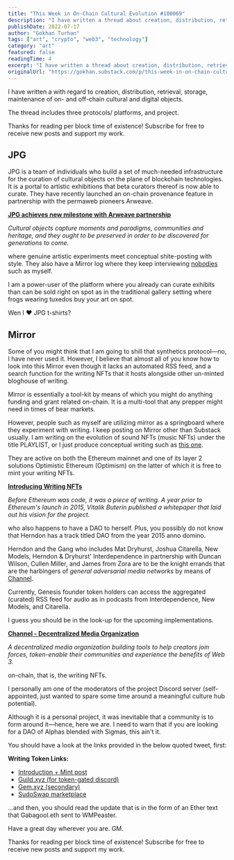 ```yaml
---
title: "This Week in On-Chain Cultural Evolution #100069"
description: "I have written a thread about creation, distribution, retrieval, storage, maintenance of on- and off-chain cultural and digital objects."
publishDate: 2022-07-17
author: "Gokhan Turhan"
tags: ["art", "crypto", "web3", "technology"]
category: "art"
featured: false
readingTime: 4
excerpt: "I have written a thread about creation, distribution, retrieval, storage, maintenance of on- and off-chain cultural and digital objects. The thread includes three protocols/platforms and projects."
originalUrl: "https://gokhan.substack.com/p/this-week-in-on-chain-cultural-evolution-100069"
---
```


I have written a <TwitterEmbed id="1548374416161005574" /> with regard to creation, distribution, retrieval, storage, maintenance of on- and off-chain cultural and digital objects.

The thread includes three protocols/ platforms, and project.

Thanks for reading per block time of existence! Subscribe for free to receive new posts and support my work.

## JPG

JPG is a team of individuals who build a set of much-needed infrastructure for the curation of cultural objects on the plane of blockchain technologies. It is a portal to artistic exhibitions that beta curators thereof is now able to curate. They have recently launched an on-chain provenance feature in partnership with the permaweb pioneers Arweave.

**[JPG achieves new milestone with Arweave partnership](https://jpg.mirror.xyz/W-JMDmJj1cIaHbrMy6od2K0Lo-QH6pmJw2woTGEbbcU)**

*Cultural objects capture moments and paradigms, communities and heritage, and they ought to be preserved in order to be discovered for generations to come.*

<TwitterEmbed id="1547606101813633028" /> where genuine artistic experiments meet conceptual shite-posting with style. They also have a Mirror log where they keep interviewing [nobodies](https://jpg.mirror.xyz/eAZi6PglxjMALBw2Mk4cnJxdxPGv6Bpcr5irWZp91Wc) such as myself.

I am a power-user of the platform where you already can curate exhibits than can be sold right on spot as in the traditional gallery setting where frogs wearing tuxedos buy your art on spot.

Wen I ❤️ JPG t-shirts?

## Mirror

Some of you might think that I am going to shill that synthetics protocol—no, I have never used it. However, I believe that almost all of you know how to look into this Mirror even though it lacks an automated RSS feed, and a search function for the writing NFTs that it hosts alongside other un-minted bloghouse of writing.

Mirror is essentially a tool-kit by means of which you might do anything funding and grant related on-chain. It is a multi-tool that any prepper might need in times of bear markets.

However, people such as myself are utilizing mirror as a springboard where they experiment with writing. I keep posting on Mirror other than Substack usually. I am writing on the evolution of sound NFTs (music NFTs) under the title PLAYLIST, or I just produce conceptual writing such as [this one](https://mirror.xyz/gokhan.eth/MO3N09UEu1IJaHDX-08wDCXRIkStdsVAO7espNGQt9Y).

They are active on both the Ethereum mainnet and one of its layer 2 solutions Optimistic Ethereum (Optimism) on the latter of which it is free to mint your writing NFTs.

**[Introducing Writing NFTs](https://dev.mirror.xyz/5gt60vKFJZ_tR1BjoJ7-Y0sNw7REebStHjzFU5x73J0)**

*Before Ethereum was code, it was a piece of writing. A year prior to Ethereum's launch in 2015, Vitalik Buterin published a whitepaper that laid out his vision for the project.*

<TwitterEmbed id="1529523279245070337" /> who also happens to have a DAO to herself. Plus, you possibly do not know that Herndon has a track titled DAO from the year 2015 anno domino.

Herndon and the Gang who includes Mat Dryhurst, Joshua Citarella, New Models, Herndon & Dryhurst' Interdependence in partnership with Duncan Wilson, Cullen Miller, and James from Zora are to be the knight errands that are the harbingers of *general adversarial media networks* by means of [Channel](https://www.channel.xyz/).

Currently, Genesis founder token holders can access the aggregated (curated) RSS feed for audio as in podcasts from Interdependence, New Models, and Citarella.

I guess you should be in the look-up for the upcoming implementations.

**[Channel - Decentralized Media Organization](http://www.channel.xyz)**

*A decentralized media organization building tools to help creators join forces, token-enable their communities and experience the benefits of Web 3.*

<TwitterEmbed id="1480586208367587335" /> on-chain, that is, the writing NFTs.

I personally am one of the moderators of the project Discord server (self-appointed, just wanted to spare some time around a meaningful culture hub potential).

Although it is a personal project, it was inevitable that a community is to form around it—hence, here we are. I need to warn that if you are looking for a DAO of Alphas blended with Sigmas, this ain't it.

You should have a look at the links provided in the below quoted tweet, first:

**Writing Token Links:**

- [Introduction + Mint post](https://mirror.xyz/gabagool.eth/editions/0x73168661D8e531a8b4Fe7F1E3e349778660A7F28/0)
- [Guild.xyz (for token-gated discord)](https://guild.xyz/writing-token)
- [Gem.xyz (secondary)](https://www.gem.xyz/collection/gabagool-eth-writing-token/)
- [SudoSwap marketplace](https://sudoswap.xyz/#/browse/buy/0x73168661D8e531a8b4Fe7F1E3e349778660A7F28)

<TwitterEmbed id="1548300944902725633" />

…and then, you should read the update that is in the form of an Ether text that Gabagool.eth sent to WMPeaster.

<TwitterEmbed id="1548301041757696000" /> 

Have a great day wherever you are. GM.

Thanks for reading per block time of existence! Subscribe for free to receive new posts and support my work.